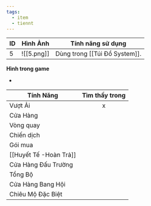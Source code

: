 ```yaml
---
tags:
  - item
  - tiennt
---
```


| ID  | Hình Ảnh   | Tính năng sử dụng             |
| --- | ---------- | ----------------------------- |
| 5   | ![[5.png]] | Dùng trong [[Túi Đồ System]]. |

**Hình trong game**

-

| Tính Năng           | Tìm thấy trong |
| ------------------- | :------------: |
| Vượt Ải             |       x        |
| Cửa Hàng            |                |
| Vòng quay           |                |
| Chiến dịch          |                |
| Gói mua             |                |
| [[Huyết Tế -Hoàn Trả]]        |                |
| Cửa Hàng Đấu Trường |                |
| Tổng Bộ             |                |
| Cửa Hàng Bang Hội   |                |
| Chiêu Mộ Đặc Biệt   |                |

